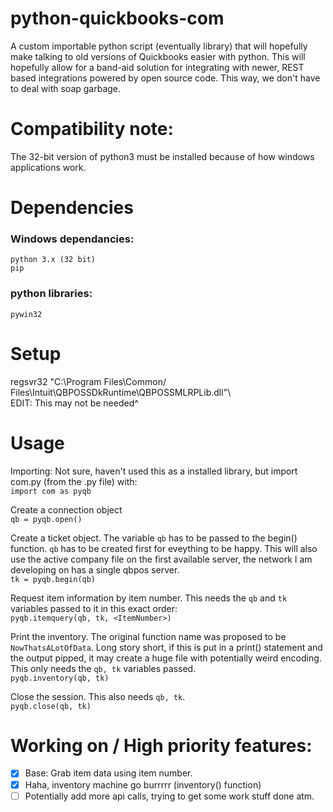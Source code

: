 # python-quickbooks-com  

 A custom importable python script (eventually library) that will hopefully make talking to old versions of Quickbooks easier with python. This will hopefully allow for a band-aid solution for integrating with newer, REST based integrations powered by open source code. This way, we don't have to deal with soap garbage.
# Compatibility note:  
 The 32-bit version of python3 must be installed because of how windows applications work.
# Dependencies  
  
### Windows dependancies:  
`python 3.x (32 bit)`  
`pip`  
### python libraries:  
`pywin32`  

# Setup  

regsvr32 "C:\Program Files\Common/ Files\Intuit\QBPOSSDkRuntime\QBPOSSMLRPLib.dll"\  
EDIT: This may not be needed^  
  
# Usage  
  
Importing: Not sure, haven't used this as a installed library, but import com.py (from the .py file) with:  
```import com as pyqb```  
  
Create a connection object  
```qb = pyqb.open()```  
  
Create a ticket object. The variable `qb` has to be passed to the begin() function. `qb` has to be created first for eveything to be happy. This will also use the active company file on the first available server, the network I am developing on has a single qbpos server.  
```tk = pyqb.begin(qb)```  

Request item information by item number. This needs the `qb` and `tk` variables passed to it in this exact order:  
```pyqb.itemquery(qb, tk, <ItemNumber>)```  
  
Print the inventory. The original function name was proposed to be `NowThatsALotOfData`. Long story short, if this is put in a print() statement and the output pipped, it may create a huge file with potentially weird encoding. This only needs the `qb, tk` variables passed.  
```pyqb.inventory(qb, tk)```  
  
Close the session. This also needs `qb, tk`.  
```pyqb.close(qb, tk)```  
  
  
# Working on / High priority features:  
- [x] Base: Grab item data using item number.
- [x] Haha, inventory machine go burrrrr (inventory() function)  
- [ ] Potentially add more api calls, trying to get some work stuff done atm.
